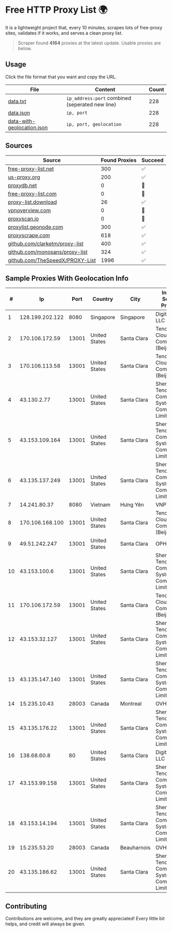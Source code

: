 
# Free HTTP Proxy List 🌍

It is a lightweight project that, every 10 minutes, scrapes lots of free-proxy sites, validates if it works, and serves a clean proxy list.


> Scraper found **4164** proxies at the latest update. Usable proxies are below.

## Usage

Click the file format that you want and copy the URL.


|File|Content|Count|
|----|-------|-----|
|[data.txt](https://raw.githubusercontent.com/themiralay/Proxy-List-World/master/data.txt)|`ip_address:port` combined (seperated new line)|228|
|[data.json](https://raw.githubusercontent.com/themiralay/Proxy-List-World/master/data.json)|`ip, port`|228|
|[data-with-geolocation.json](https://raw.githubusercontent.com/themiralay/Proxy-List-World/master/data-with-geolocation.json)|`ip, port, geolocation`|228|

## Sources

|Source|Found Proxies|Succeed|
|------|-------------|-------|
|[free-proxy-list.net](https://free-proxy-list.net)|300|✅|
|[us-proxy.org](https://www.us-proxy.org)|200|✅|
|[proxydb.net](http://proxydb.net)|0|🚫|
|[free-proxy-list.com](https://free-proxy-list.com/?page=&port=&type%5B%5D=http&type%5B%5D=https&up_time=0&search=Search)|0|🚫|
|[proxy-list.download](https://www.proxy-list.download/HTTP)|26|✅|
|[vpnoverview.com](https://vpnoverview.com/privacy/anonymous-browsing/free-proxy-servers)|0|🚫|
|[proxyscan.io](https://www.proxyscan.io)|0|🚫|
|[proxylist.geonode.com](https://proxylist.geonode.com/api/proxy-list?limit=300&page=1&sort_by=lastChecked&sort_type=desc&protocols=http,https)|300|✅|
|[proxyscrape.com](https://api.proxyscrape.com/v2/?request=displayproxies&protocol=http&timeout=10000&country=all&ssl=all&anonymity=all)|618|✅|
|[github.com/clarketm/proxy-list](https://raw.githubusercontent.com/clarketm/proxy-list/master/proxy-list-raw.txt)|400|✅|
|[github.com/monosans/proxy-list](https://raw.githubusercontent.com/monosans/proxy-list/main/proxies/http.txt)|324|✅|
|[github.com/TheSpeedX/PROXY-List](https://raw.githubusercontent.com/TheSpeedX/PROXY-List/master/http.txt)|1996|✅|


## Sample Proxies With Geolocation Info

|#|Ip|Port|Country|City|Internet Service Provider|
|-|--|----|-------|----|-------------------------|
|1|128.199.202.122|8080|Singapore|Singapore|DigitalOcean, LLC|
|2|170.106.172.59|13001|United States|Santa Clara|Tencent Cloud Computing (Beijing) Co|
|3|170.106.113.58|13001|United States|Santa Clara|Tencent Cloud Computing (Beijing) Co|
|4|43.130.2.77|13001|United States|Santa Clara|Shenzhen Tencent Computer Systems Company Limited|
|5|43.153.109.164|13001|United States|Santa Clara|Shenzhen Tencent Computer Systems Company Limited|
|6|43.135.137.249|13001|United States|Santa Clara|Shenzhen Tencent Computer Systems Company Limited|
|7|14.241.80.37|8080|Vietnam|Hưng Yên|VNPT|
|8|170.106.168.100|13001|United States|Santa Clara|Tencent Cloud Computing (Beijing) Co|
|9|49.51.242.247|13001|United States|Santa Clara|OPHL|
|10|43.153.100.6|13001|United States|Santa Clara|Shenzhen Tencent Computer Systems Company Limited|
|11|170.106.172.59|13001|United States|Santa Clara|Tencent Cloud Computing (Beijing) Co|
|12|43.153.32.127|13001|United States|Santa Clara|Shenzhen Tencent Computer Systems Company Limited|
|13|43.135.147.140|13001|United States|Santa Clara|Shenzhen Tencent Computer Systems Company Limited|
|14|15.235.10.43|28003|Canada|Montreal|OVH SAS|
|15|43.135.176.22|13001|United States|Santa Clara|Shenzhen Tencent Computer Systems Company Limited|
|16|138.68.60.8|80|United States|Santa Clara|DigitalOcean, LLC|
|17|43.153.99.158|13001|United States|Santa Clara|Shenzhen Tencent Computer Systems Company Limited|
|18|43.153.14.194|13001|United States|Santa Clara|Shenzhen Tencent Computer Systems Company Limited|
|19|15.235.53.20|28003|Canada|Beauharnois|OVH SAS|
|20|43.135.186.62|13001|United States|Santa Clara|Shenzhen Tencent Computer Systems Company Limited|



## Contributing

Contributions are welcome, and they are greatly appreciated! Every
little bit helps, and credit will always be given.

